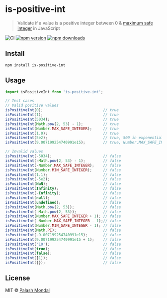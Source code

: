 # is-positive-int
> Validate if a value is a positive integer between 0 & [maximum safe integer](https://developer.mozilla.org/en-US/docs/Web/JavaScript/Reference/Global_Objects/Number/MAX_SAFE_INTEGER) in JavaScript

![CI](https://github.com/palashmon/is-positive-int/actions/workflows/main.yml/badge.svg)
[![npm version](https://img.shields.io/npm/v/is-positive-int.svg)](http://npm.im/is-positive-int)
[![npm downloads](https://img.shields.io/npm/dm/is-positive-int.svg)](http://npm.im/is-positive-int)

## Install

```
npm install is-positive-int
```

## Usage

```js
import isPositiveInt from 'is-positive-int';

// Test cases
// Valid positive values
isPositiveInt(0);                           // true
isPositiveInt(1);                           // true
isPositiveInt(5034);                        // true
isPositiveInt(Math.pow(2, 53) - 1);         // true
isPositiveInt(Number.MAX_SAFE_INTEGER);     // true
isPositiveInt(1.0);                         // true
isPositiveInt(5e2);                         // true, 500 in exponential notation
isPositiveInt(9.007199254740991e15);        // true, Number.MAX_SAFE_INTEGER.toExponential()

// Invalid values
isPositiveInt(-5034);                       // false
isPositiveInt(-Math.pow(2, 53) - 1);        // false
isPositiveInt(-Number.MAX_SAFE_INTEGER);    // false
isPositiveInt(Number.MIN_SAFE_INTEGER);     // false
isPositiveInt(1.1);                         // false
isPositiveInt(-5e2);                        // false
isPositiveInt(NaN);                         // false
isPositiveInt(Infinity);                    // false
isPositiveInt(-Infinity);                   // false
isPositiveInt(null);                        // false
isPositiveInt(undefined);                   // false
isPositiveInt(Math.pow(2, 53));             // false
isPositiveInt(-Math.pow(2, 53));            // false
isPositiveInt(Number.MAX_SAFE_INTEGER + 1); // false
isPositiveInt(-Number.MAX_SAFE_INTEGER - 1);// false
isPositiveInt(Number.MIN_SAFE_INTEGER - 1); // false
isPositiveInt(Math.PI);                     // false
isPositiveInt(-9.007199254740991e15);       // false
isPositiveInt(9.007199254740991e15 + 1);    // false
isPositiveInt('10');                        // false
isPositiveInt(true);                        // false
isPositiveInt(false);                       // false
isPositiveInt([1]);                         // false
isPositiveInt({});                          // false
```

## License

MIT © [Palash Mondal](https://github.com/palashmon)
